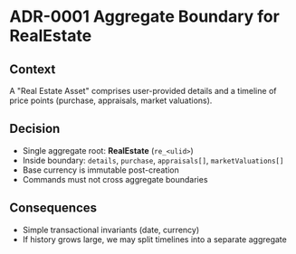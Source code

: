 # ADR-0001 Aggregate Boundary for RealEstate

## Context
A "Real Estate Asset" comprises user-provided details and a timeline of price points (purchase, appraisals, market valuations).

## Decision
- Single aggregate root: **RealEstate** (`re_<ulid>`)
- Inside boundary: `details`, `purchase`, `appraisals[]`, `marketValuations[]`
- Base currency is immutable post-creation
- Commands must not cross aggregate boundaries

## Consequences
- Simple transactional invariants (date, currency)
- If history grows large, we may split timelines into a separate aggregate
